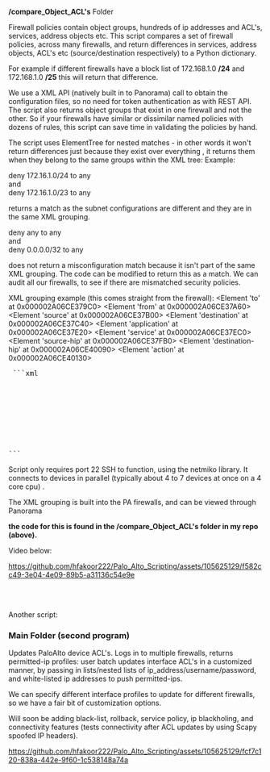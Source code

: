 
**/compare_Object_ACL's**  Folder

Firewall policies contain object groups, hundreds of ip addresses and ACL's, services, address objects etc.  This script compares a set of firewall policies, across many firewalls,  and return differences in services, address objects, ACL's etc (source/destination respectively)  to a Python dictionary.  

For example if different firewalls have a block list of 172.168.1.0 **/24** and 172.168.1.0 **/25**  this will return that difference.

  

We use a XML API (natively built in to Panorama) call to obtain the configuration files, so no need for token authentication as with REST API.  The script also returns object groups that exist in one firewall and not the other.  So if your firewalls have similar or dissimilar named policies with dozens of rules, this script can save time in validating the policies by hand. 

The script uses ElementTree for nested matches - in other words it won't return differences just because they exist over everything , it returns them when they belong to the same groups within the XML tree: Example:

deny 172.16.1.0/24 to any  
and  
deny 172.16.1.0/23 to any  


returns a match as the subnet configurations are different and they are in the same XML grouping.

deny any to any  
and  
deny 0.0.0.0/32 to any


does not return a misconfiguration match because it isn't part of the same XML grouping. The code can be modified to return this as a match.
We can audit all our firewalls, to see if there are mismatched security policies.

  XML grouping example (this comes straight from the firewall):
     <Element 'to' at 0x000002A06CE379C0>
                    <Element 'from' at 0x000002A06CE37A60>
                    <Element 'source' at 0x000002A06CE37B00>
                    <Element 'destination' at 0x000002A06CE37C40>
                    <Element 'application' at 0x000002A06CE37E20>
                    <Element 'service' at 0x000002A06CE37EC0>
                    <Element 'source-hip' at 0x000002A06CE37FB0>
                    <Element 'destination-hip' at 0x000002A06CE40090>
                    <Element 'action' at 0x000002A06CE40130>


<pre> ```xml
<Element 'to' at 0x000002A06CE379C0>
    <Element 'from' at 0x000002A06CE37A60>
    <Element 'source' at 0x000002A06CE37B00>
    <Element 'destination' at 0x000002A06CE37C40>
    <Element 'application' at 0x000002A06CE37E20>
    <Element 'service' at 0x000002A06CE37EC0>
    <Element 'source-hip' at 0x000002A06CE37FB0>
    <Element 'destination-hip' at 0x000002A06CE40090>
    <Element 'action' at 0x000002A06CE40130>
``` </pre>


Script only requires port 22 SSH to function, using the netmiko library. It connects to devices in parallel (typically about 4 to 7 devices at once on a 4 core cpu) .

The XML grouping is built into the PA firewalls, and can be viewed through Panorama

**the code for this is found in the /compare_Object_ACL's folder
in my repo (above).**    


Video below:


https://github.com/hfakoor222/Palo_Alto_Scripting/assets/105625129/f582cc49-3e04-4e09-89b5-a31136c54e9e  



  


  


<br/>
<br/>
      









  



        
  
Another script:
 ### Main Folder (second program)
Updates PaloAlto device ACL's. Logs in to multiple firewalls, returns permitted-ip profiles: 
user batch updates interface ACL's in a customized manner, by passing in lists/nested lists of ip_address/username/password,
and white-listed ip addresses to push permitted-ips. 


We can specify different interface profiles to update for different firewalls, so we have a fair bit of customization options.


Will soon be adding black-list, rollback, service policy, ip blackholing, and connectivity features (tests connectivity after ACL updates by using Scapy spoofed IP headers).




https://github.com/hfakoor222/Palo_Alto_Scripting/assets/105625129/fcf7c120-838a-442e-9f60-1c538148a74a


